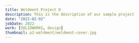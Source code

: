 ```yaml
---
title: Weldment Project D
description: This is the description of our sample project
date: "2022-02-02"
jobDate: 2022
work: [SOLIDWORKS, design]
thumbnail: p2-weldment/weldment-cover.jpg
---
```


